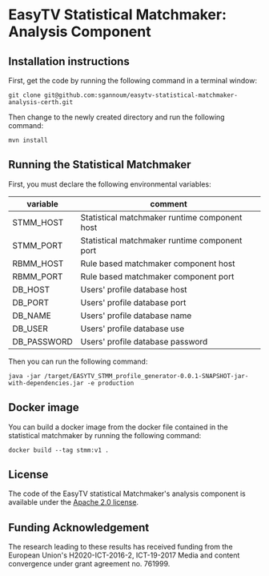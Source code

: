 # EasyTV Statistical Matchmaker: Analysis Component 

## Installation instructions

First, get the code by running the following command in a terminal window:

    git clone git@github.com:sgannoum/easytv-statistical-matchmaker-analysis-certh.git

Then change to the newly created directory and run the following command:

    mvn install
	
## Running the Statistical Matchmaker

First, you must declare the following environmental variables:

| variable | comment |
| ------ | ------ |
| STMM_HOST | Statistical matchmaker runtime component host |
| STMM_PORT | Statistical matchmaker runtime component port |
| RBMM_HOST | Rule based matchmaker component host |
| RBMM_PORT |Rule based matchmaker component port |
| DB_HOST | Users' profile database host |
| DB_PORT | Users' profile database port |
| DB_NAME | Users' profile database name |
| DB_USER | Users' profile database use |
| DB_PASSWORD | Users' profile database password |
  
Then you can run the following command: 

    java -jar /target/EASYTV_STMM_profile_generator-0.0.1-SNAPSHOT-jar-with-dependencies.jar -e production
		
## Docker image

You can build a docker image from the docker file contained in the statistical matchmaker by running the following command:

	docker build --tag stmm:v1 .

## License

The code of the EasyTV statistical Matchmaker's analysis component is available under the [Apache 2.0 license](https://github.com/sgannoum/easytv-statistical-matchmaker-analysis-certh/blob/master/LICENSE.txt).

## Funding Acknowledgement

The research leading to these results has received funding from
the European Union's H2020-ICT-2016-2, ICT-19-2017 Media and content convergence
under grant agreement no. 761999.